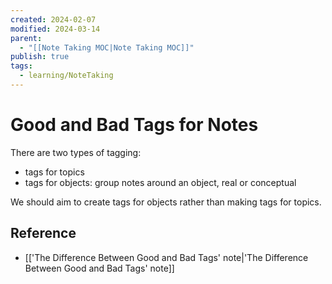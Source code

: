 ```yaml
---
created: 2024-02-07
modified: 2024-03-14
parent:
  - "[[Note Taking MOC|Note Taking MOC]]"
publish: true
tags:
  - learning/NoteTaking
---
```


# Good and Bad Tags for Notes
There are two types of tagging:
- tags for topics
- tags for objects: group notes around an object, real or conceptual

We should aim to create tags for objects rather than making tags for topics.

## Reference
- [['The Difference Between Good and Bad Tags' note|'The Difference Between Good and Bad Tags' note]]